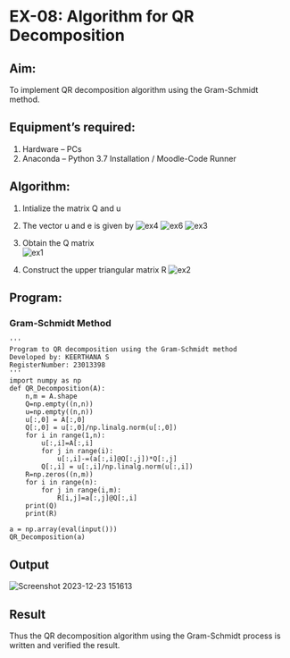 # EX-08: Algorithm for QR Decomposition
## Aim:
To implement QR decomposition algorithm using the Gram-Schmidt method.
## Equipment’s required:
1.	Hardware – PCs
2.	Anaconda – Python 3.7 Installation / Moodle-Code Runner
## Algorithm:
1.	Intialize the matrix Q and u
2.	The vector u and e is given by
   ![ex4](https://github.com/KeerthanaaSaravanan/EX-08_QRdecomposition/assets/145742596/2142ce61-6562-4af8-80ee-c8506ac80d44)
    ![ex6](https://github.com/KeerthanaaSaravanan/EX-08_QRdecomposition/assets/145742596/2944249c-8796-42f9-bb7c-f0cf33a60045)
    ![ex3](https://github.com/KeerthanaaSaravanan/EX-08_QRdecomposition/assets/145742596/07b812d6-968a-4ad4-ae26-0dbaf8c6c108)

3.	Obtain the Q matrix   
    ![ex1](https://github.com/KeerthanaaSaravanan/EX-08_QRdecomposition/assets/145742596/56c3718f-d0e9-480b-bc5a-1f12005edd0e)

4.	Construct the upper triangular matrix R
    ![ex2](https://github.com/KeerthanaaSaravanan/EX-08_QRdecomposition/assets/145742596/fe7b3002-cb5a-48e4-93f3-52850aaa8285)


## Program:
### Gram-Schmidt Method
```
'''
Program to QR decomposition using the Gram-Schmidt method
Developed by: KEERTHANA S
RegisterNumber: 23013398
'''
import numpy as np
def QR_Decomposition(A):
    n,m = A.shape
    Q=np.empty((n,n))
    u=np.empty((n,n))
    u[:,0] = A[:,0]
    Q[:,0] = u[:,0]/np.linalg.norm(u[:,0])
    for i in range(1,n):
        u[:,i]=A[:,i]
        for j in range(i):
            u[:,i]-=(a[:,i]@Q[:,j])*Q[:,j]
        Q[:,i] = u[:,i]/np.linalg.norm(u[:,i])
    R=np.zeros((n,m))
    for i in range(n):
        for j in range(i,m):
            R[i,j]=a[:,j]@Q[:,i]
    print(Q)        
    print(R)
    
a = np.array(eval(input()))
QR_Decomposition(a)

```

## Output
![Screenshot 2023-12-23 151613](https://github.com/KeerthanaaSaravanan/EX-08_QRdecomposition/assets/145742596/619d6e93-06d0-4a1c-8989-adf0e15e16fe)

## Result
Thus the QR decomposition algorithm using the Gram-Schmidt process is written and verified the result.
